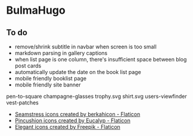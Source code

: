 # BulmaHugo

## To do

* remove/shrink subtitle in navbar when screen is too small
* markdown parsing in gallery captions
* when list page is one column, there's insufficient space between blog post cards
* automatically update the date on the book list page
* mobile friendly booklist page
* mobile friendly site banner


pen-to-square
champagne-glasses
trophy.svg
shirt.svg
users-viewfinder
vest-patches

* <a href="https://www.flaticon.com/free-icons/seamstress" title="seamstress icons">Seamstress icons created by berkahicon - Flaticon</a>
* <a href="https://www.flaticon.com/free-icons/pincushion" title="pincushion icons">Pincushion icons created by Eucalyp - Flaticon</a>
* <a href="https://www.flaticon.com/free-icons/elegant" title="elegant icons">Elegant icons created by Freepik - Flaticon</a>
